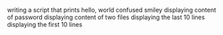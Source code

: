 writing a script that prints hello, world
confused smiley
displaying content of password
displaying content of two files
displaying the last 10 lines
displaying the first 10 lines 
